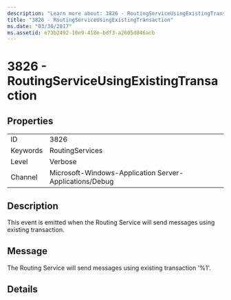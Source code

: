 ```yaml
---
description: "Learn more about: 3826 - RoutingServiceUsingExistingTransaction"
title: "3826 - RoutingServiceUsingExistingTransaction"
ms.date: "03/30/2017"
ms.assetid: e73b2492-10e9-418e-bdf3-a2605d046acb
---
```

# 3826 - RoutingServiceUsingExistingTransaction

## Properties  
  
|||  
|-|-|  
|ID|3826|  
|Keywords|RoutingServices|  
|Level|Verbose|  
|Channel|Microsoft-Windows-Application Server-Applications/Debug|  
  
## Description  

 This event is emitted when the Routing Service will send messages using existing transaction.  
  
## Message  

 The Routing Service will send messages using existing transaction '%1'.  
  
## Details
